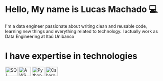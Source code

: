# Hello, My name is Lucas Machado 💻

I'm a data engineer passionate about writing clean and reusable code, learning new things and everything related to technology. I actually work as Data Engineering at Itaú Unibanco


# I have expertise in technologies
<div style="display: inline_block">
  <img alt="SQL" height="30" width="40" src="https://cdn.jsdelivr.net/gh/devicons/devicon/icons/microsoftsqlserver/microsoftsqlserver-plain.svg">
   <img alt="AWS" height="30" width="40" src="https://icongr.am/devicon/amazonwebservices-original.svg?size=128&color=currentColor">
  <img alt="Python" height="30" width="40" src="https://icongr.am/devicon/python-original.svg?size=128&color=currentColor">
  <img alt="Csharp" height="30" width="40" src="https://icongr.am/devicon/csharp-original.svg?size=128&color=currentColor">
</div>

